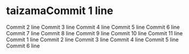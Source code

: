# taizamaCommit 1 line
Commit 2 line
Commit 3 line
Commit 4 line
Commit 5 line
Commit 6 line
Commit 7 line
Commit 8 line
Commit 9 line
Commit 10 line
Commit 11 line
Commit 1 line
Commit 2 line
Commit 3 line
Commit 4 line
Commit 5 line
Commit 6 line
